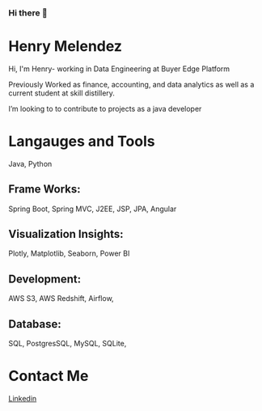 ### Hi there 👋

<!--
**Henrymelendez/Henrymelendez** is a ✨ _special_ ✨ repository because its `README.md` (this file) appears on your GitHub profile.

Here are some ideas to get you started:

- 🔭 I’m currently working on ...
- 🌱 I’m currently learning ...
- 👯 I’m looking to collaborate on ...
- 🤔 I’m looking for help with ...
- 💬 Ask me about ...
- 📫 How to reach me: ...
- 😄 Pronouns: ...
- ⚡ Fun fact: ...
-->

# Henry Melendez

Hi, I'm Henry- working in Data Engineering
at Buyer Edge Platform 

<ins></ins>

Previously Worked as finance, accounting, and data analytics
as well as a current student at skill distillery.

I’m looking to to contribute to projects as a java developer


# Langauges and Tools
<ins></ins>
Java, Python
## Frame Works:
Spring Boot, Spring MVC, J2EE, JSP, JPA, Angular
## Visualization Insights: 
Plotly, Matplotlib, Seaborn, Power BI

## Development:
AWS S3, AWS Redshift, Airflow,
## Database:
SQL, PostgresSQL, MySQL, SQLite,

<ins></ins>

# Contact Me
<ins></ins>
[Linkedin](https://www.linkedin.com/in/henrymelendez/)

